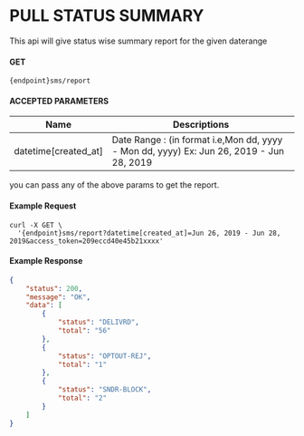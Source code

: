 # PULL STATUS SUMMARY
    
This api will give status wise summary report for the given daterange

#### GET
```
{endpoint}sms/report
```

####  ACCEPTED PARAMETERS

| Name     | Descriptions |
|----------|--------------|
| datetime[created_at] | Date Range : (in format i.e,Mon dd, yyyy - Mon dd, yyyy) Ex: Jun 26, 2019 - Jun 28, 2019|

you can pass any of the above params to get the report.

#### Example Request

```curl
curl -X GET \
  '{endpoint}sms/report?datetime[created_at]=Jun 26, 2019 - Jun 28, 2019&access_token=209eccd40e45b21xxxx'
```

#### Example Response

```json
{
    "status": 200,
    "message": "OK",
    "data": [
        {
            "status": "DELIVRD",
            "total": "56"
        },
        {
            "status": "OPTOUT-REJ",
            "total": "1"
        },
        {
            "status": "SNDR-BLOCK",
            "total": "2"
        }
    ]
}
```